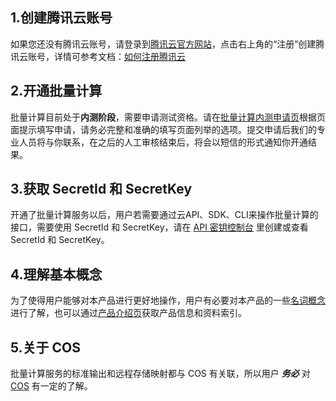 ## 1.创建腾讯云账号
如果您还没有腾讯云账号，请登录到[腾讯云官方网站](https://cloud.tencent.com/)，点击右上角的“注册”创建腾讯云账号，详情可参考文档：[如何注册腾讯云](
//www.qcloud.com/document/product/378/3696)
## 2.开通批量计算
批量计算目前处于**内测阶段**，需要申请测试资格。请在[批量计算内测申请页](https://www.qcloud.com/act/apply/Batch)根据页面提示填写申请，请务必完整和准确的填写页面列举的选项。提交申请后我们的专业人员将与你联系，在之后的人工审核结束后，将会以短信的形式通知你开通结果。
## 3.获取 SecretId 和 SecretKey
开通了批量计算服务以后，用户若需要通过云API、SDK、CLI来操作批量计算的接口，需要使用 SecretId 和 SecretKey，请在 [API 密钥控制台](https://console.qcloud.com/capi) 里创建或查看 SecretId 和 SecretKey。
## 4.理解基本概念
为了使得用户能够对本产品进行更好地操作，用户有必要对本产品的一些[名词概念](//www.qcloud.com/document/product/599/10396)进行了解，也可以通过[产品介绍页](https://cloud.tencent.com/product/Batch)获取产品信息和资料索引。
## 5.关于 COS
批量计算服务的标准输出和远程存储映射都与 COS 有关联，所以用户 ***务必*** 对 [COS](
//www.qcloud.com/document/product/436/6222) 有一定的了解。